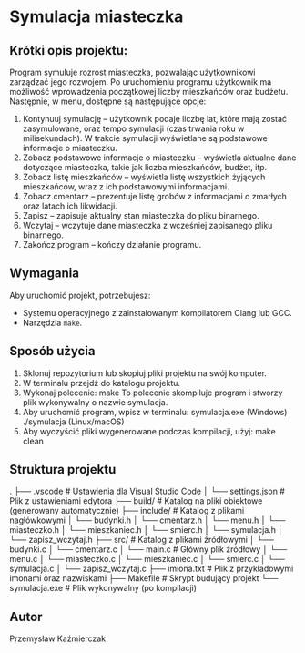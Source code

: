 # Symulacja miasteczka

## Krótki opis projektu:

Program symuluje rozrost miasteczka, pozwalając użytkownikowi zarządzać jego rozwojem. Po uruchomieniu programu użytkownik ma możliwość wprowadzenia początkowej liczby mieszkańców oraz budżetu. Następnie, w menu, dostępne są następujące opcje:
1.	Kontynuuj symulację – użytkownik podaje liczbę lat, które mają zostać zasymulowane, oraz tempo symulacji (czas trwania roku w milisekundach). W trakcie symulacji wyświetlane są podstawowe informacje o miasteczku.
2.	Zobacz podstawowe informacje o miasteczku – wyświetla aktualne dane dotyczące miasteczka, takie jak liczba mieszkańców, budżet, itp.
3.	Zobacz listę mieszkańców – wyświetla listę wszystkich żyjących mieszkańców, wraz z ich podstawowymi informacjami.
4.	Zobacz cmentarz – prezentuje listę grobów z informacjami o zmarłych oraz latach ich likwidacji.
5.	Zapisz – zapisuje aktualny stan miasteczka do pliku binarnego.
6.	Wczytaj – wczytuje dane miasteczka z wcześniej zapisanego pliku binarnego.
7.	Zakończ program – kończy działanie programu.

## Wymagania

Aby uruchomić projekt, potrzebujesz:
- Systemu operacyjnego z zainstalowanym kompilatorem Clang lub GCC.
- Narzędzia `make`.

## Sposób użycia

1. Sklonuj repozytorium lub skopiuj pliki projektu na swój komputer.
2. W terminalu przejdź do katalogu projektu.
3. Wykonaj polecenie:
    make
To polecenie skompiluje program i stworzy plik wykonywalny o nazwie symulacja.
4. Aby uruchomić program, wpisz w terminalu:
    symulacja.exe (Windows)
    ./symulacja (Linux/macOS)
5. Aby wyczyścić pliki wygenerowane podczas kompilacji, użyj:
    make clean

## Struktura projektu
.
├── .vscode                # Ustawienia dla Visual Studio Code
│   └── settings.json      # Plik z ustawieniami edytora
├── build/                 # Katalog na pliki obiektowe (generowany automatycznie)
├── include/               # Katalog z plikami nagłówkowymi
│   └── budynki.h
│   └── cmentarz.h
│   └── menu.h
│   └── miasteczko.h
│   └── mieszkaniec.h
│   └── smierc.h
│   └── symulacja.h
│   └── zapisz_wczytaj.h
├── src/                   # Katalog z plikami źródłowymi
│   └── budynki.c
│   └── cmentarz.c
│   └── main.c             # Główny plik źródłowy
│   └── menu.c
│   └── miasteczko.c
│   └── mieszkaniec.c
│   └── smierc.c
│   └── symulacja.c
│   └── zapisz_wczytaj.c
├── imiona.txt             # Plik z przykładowymi imonami oraz nazwiskami
├── Makefile               # Skrypt budujący projekt
└── symulacja.exe          # Plik wykonywalny (po kompilacji)

## Autor

Przemysław Kaźmierczak
